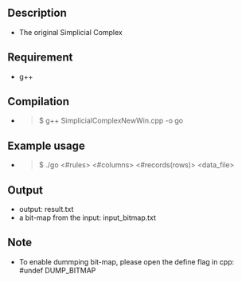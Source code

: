 ## Description
- The original Simplicial Complex 

## Requirement
- g++

## Compilation
- >$ g++ SimplicialComplexNewWin.cpp -o go

## Example usage
- >$ ./go <#rules> <threshold> <#columns> <#records(rows)> <data_file>

## Output
- output: result.txt
- a bit-map from the input: input_bitmap.txt

## Note
- To enable dummping bit-map, please open the define flag in cpp: #undef DUMP_BITMAP